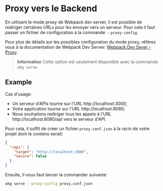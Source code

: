 # Proxy vers le Backend

En utilisant le mode proxy de Webpack dev server, il est possible de rediriger certaines URLs pour les envoyer vers un serveur. Pour cela il faut passer un fichier de configuration à la commande `--proxy-config`.

Pour plus de détails sur les possibles configuration du mode proxy, référez vous à la documentation de Webpack Dev Server: [Webpack Dev Sever - Proxy](https://webpack.github.io/docs/webpack-dev-server.html#proxy).

> **Information**
> Cette option est seulement disponible avec la commande `akg serve`.

## Example

Cas d'usage:

* Un serveur d'APIs tourne sur l'URL http://localhost:3000;
* Votre application tourne sur l'URL http://localhost:8080;
* Nous souhaitons rediriger tous les appels à l'URL http://localhost:8080/api vers le serveur d'API.

Pour cela, il suffit de créer un fichier `proxy.conf.json` à la racin de votre projet dont le contenu serait:

```json
{
  "/api": {
    "target": "http://localhost:3000",
    "secure": false
  }
}
```

Ensuite, il vous faut lancer la commander suivante:

```bash
akg serve --proxy-config proxy.conf.json
```

